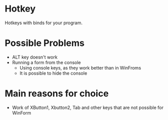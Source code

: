 # Hotkey
Hotkeys with binds for your program.
# Possible Problems
- ALT key doesn't work
- Running a form from the console
  - Using console keys, as they work better than in WinFroms
  - It is possible to hide the console
# Main reasons for choice
- Work of XButton1, Xbutton2, Tab and other keys that are not possible for WinForm
